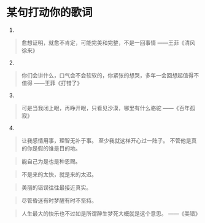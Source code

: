# 某句打动你的歌词

1.
> 愈想证明，就愈不肯定，可能完美和完整，不是一回事情
> ——王菲《清风徐来》

2.
> 你们会讲什么，口气会不会软软的，你紧张的想哭，多年一会回想起值得不值得
> ——王菲《打错了》

3.
> 可是当我闭上眼，再睁开眼，只看见沙漠，哪里有什么骆驼
> ——《百年孤寂》

4.
> 让我感情用事，理智无补于事。
> 至少我就这样开心过一阵子。
> 不管他是真的你是假的谁是目的地。

> 能自己为是也是种恩赐。

> 不是来的太快，就是来的太迟。

> 美丽的错误往往最接近真实。

> 尽管昏迷有时梦醒有时不坚持。

> 人生最大的快乐也不过如是所谓醉生梦死大概就是这个意思。
> ——《美错》

